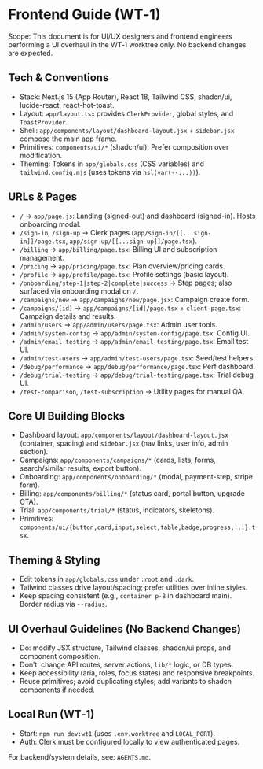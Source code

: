 # Frontend Guide (WT‑1)

Scope: This document is for UI/UX designers and frontend engineers performing a UI overhaul in the WT‑1 worktree only. No backend changes are expected.

## Tech & Conventions
- Stack: Next.js 15 (App Router), React 18, Tailwind CSS, shadcn/ui, lucide-react, react-hot-toast.
- Layout: `app/layout.tsx` provides `ClerkProvider`, global styles, and `ToastProvider`.
- Shell: `app/components/layout/dashboard-layout.jsx` + `sidebar.jsx` compose the main app frame.
- Primitives: `components/ui/*` (shadcn/ui). Prefer composition over modification.
- Theming: Tokens in `app/globals.css` (CSS variables) and `tailwind.config.mjs` (uses tokens via `hsl(var(--...))`).

## URLs & Pages
- `/` → `app/page.js`: Landing (signed-out) and dashboard (signed-in). Hosts onboarding modal.
- `/sign-in`, `/sign-up` → Clerk pages (`app/sign-in/[[...sign-in]]/page.tsx`, `app/sign-up/[[...sign-up]]/page.tsx`).
- `/billing` → `app/billing/page.tsx`: Billing UI and subscription management.
- `/pricing` → `app/pricing/page.tsx`: Plan overview/pricing cards.
- `/profile` → `app/profile/page.tsx`: Profile settings (basic layout).
- `/onboarding/step-1|step-2|complete|success` → Step pages; also surfaced via onboarding modal on `/`.
- `/campaigns/new` → `app/campaigns/new/page.jsx`: Campaign create form.
- `/campaigns/[id]` → `app/campaigns/[id]/page.tsx` + `client-page.tsx`: Campaign details and results.
- `/admin/users` → `app/admin/users/page.tsx`: Admin user tools.
- `/admin/system-config` → `app/admin/system-config/page.tsx`: Config UI.
- `/admin/email-testing` → `app/admin/email-testing/page.tsx`: Email test UI.
- `/admin/test-users` → `app/admin/test-users/page.tsx`: Seed/test helpers.
- `/debug/performance` → `app/debug/performance/page.tsx`: Perf dashboard.
- `/debug/trial-testing` → `app/debug/trial-testing/page.tsx`: Trial debug UI.
- `/test-comparison`, `/test-subscription` → Utility pages for manual QA.

## Core UI Building Blocks
- Dashboard layout: `app/components/layout/dashboard-layout.jsx` (container, spacing) and `sidebar.jsx` (nav links, user info, admin section).
- Campaigns: `app/components/campaigns/*` (cards, lists, forms, search/similar results, export button).
- Onboarding: `app/components/onboarding/*` (modal, payment-step, stripe form).
- Billing: `app/components/billing/*` (status card, portal button, upgrade CTA).
- Trial: `app/components/trial/*` (status, indicators, skeletons).
- Primitives: `components/ui/{button,card,input,select,table,badge,progress,...}.tsx`.

## Theming & Styling
- Edit tokens in `app/globals.css` under `:root` and `.dark`.
- Tailwind classes drive layout/spacing; prefer utilities over inline styles.
- Keep spacing consistent (e.g., `container p-8` in dashboard main). Border radius via `--radius`.

## UI Overhaul Guidelines (No Backend Changes)
- Do: modify JSX structure, Tailwind classes, shadcn/ui props, and component composition.
- Don’t: change API routes, server actions, `lib/*` logic, or DB types.
- Keep accessibility (aria, roles, focus states) and responsive breakpoints.
- Reuse primitives; avoid duplicating styles; add variants to shadcn components if needed.

## Local Run (WT‑1)
- Start: `npm run dev:wt1` (uses `.env.worktree` and `LOCAL_PORT`).
- Auth: Clerk must be configured locally to view authenticated pages.

For backend/system details, see: `AGENTS.md`.
